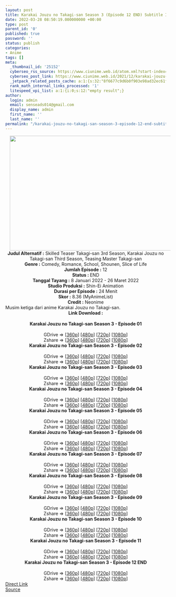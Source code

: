 ```yaml
---
layout: post
title: Karakai Jouzu no Takagi-san Season 3 (Episode 12 END) Subtitle Indonesia
date: 2022-03-28 08:50:19.000000000 +00:00
type: post
parent_id: '0'
published: true
password: ''
status: publish
categories:
- Anime
tags: []
meta:
  _thumbnail_id: '25152'
  cyberseo_rss_source: https://www.ciunime.web.id/atom.xml?start-index=1
  cyberseo_post_link: https://www.ciunime.web.id/2021/12/karakai-jouzu-no-takagi-san-season-3.html
  _jetpack_related_posts_cache: a:1:{s:32:"8f6677c9d6b0f903e98ad32ec61f8deb";a:2:{s:7:"expires";i:1657432184;s:7:"payload";a:3:{i:0;a:1:{s:2:"id";i:25036;}i:1;a:1:{s:2:"id";i:24936;}i:2;a:1:{s:2:"id";i:24844;}}}}
  rank_math_internal_links_processed: '1'
  litespeed_vpi_list: a:1:{i:0;s:12:"empty result";}
author:
  login: admin
  email: senseads014@gmail.com
  display_name: admin
  first_name: ''
  last_name: ''
permalink: "/karakai-jouzu-no-takagi-san-season-3-episode-12-end-subtitle-indonesia/"
---
```

<div class="separator" style="clear: both; text-align: center;"><a href="https://blogger.googleusercontent.com/img/a/AVvXsEgBp5FHxq4vyRyJ1R4G-xqFU1pDXoSa44EMjOJ_EfxGT5e91bVTVncEjkMXkmjdyL2X14gp2u6Gor6ic3pve943ea2mAjPw7Yf1atkladizuDsROr9rZ-HdGP_rpzSmsixAagCa56TU8slB_EGFsehCA0gGZpESFZxjVtU2xns4DVF1fjaR5wSN0DFm=s1280" style="margin-left: 1em; margin-right: 1em;"><img border="0" data-original-height="720" data-original-width="1280" height="360" src="{{ site.baseurl }}/assets/2022/03/AVvXsEgBp5FHxq4vyRyJ1R4G-xqFU1pDXoSa44EMjOJ_EfxGT5e91bVTVncEjkMXkmjdyL2X14gp2u6Gor6ic3pve943ea2mAjPw7Yf1atkladizuDsROr9rZ-HdGP_rpzSmsixAagCa56TU8slB_EGFsehCA0gGZpESFZxjVtU2xns4DVF1fjaR5wSN0DFm=w640-h360" width="640" /></a></div>
<div class="separator" style="clear: both; text-align: center;"></div>
<div style="text-align: center;"><b>Judul</b><b><b> Alternatif</b> :</b> Skilled Teaser Takagi-san 3rd Season, Karakai Jouzu no Takagi-san Third Season, Teasing Master Takagi-san</div>
<div style="text-align: center;"><b><b>Genre :</b></b> Comedy, Romance, School, Shounen, Slice of Life</div>
<div style="text-align: center;"><b>Jumlah Episode :</b> 12<br /><b>Status :&nbsp;</b>END<br /><b>Tanggal Tayang :</b> 8 Januari 2022 - 26 Maret 2022<br /><b>Studio Produksi :</b>&nbsp;Shin-Ei Animation<br /><b>Durasi per Episode :</b> 24 Menit</div>
<div style="text-align: center;"><b>Skor :</b> 8.36 (MyAnimeList)</div>
<div style="text-align: center;"><b>Credit :</b>&nbsp;Neonime</div>
<div style="text-align: center;"></div>
<div style="text-align: justify;">Musim ketiga dari anime&nbsp;Karakai Jouzu no Takagi-san.&nbsp;</div>
<div style="text-align: justify;"></div>
<div style="text-align: justify;"></div>
<div style="text-align: center;">
<div style="text-align: center;">
<div style="text-align: left;">
<div style="text-align: center;"><b>Link Download :</b></div>
<div style="text-align: center;"><b><br /></b></div>
<div style="text-align: center;"><span style="text-align: left;"><b>Karakai Jouzu no Takagi-san Season 3&nbsp;</b></span><b>- Episode 01</b></div>
<div style="text-align: center;"><b><br /></b></div>
<div style="text-align: center;">GDrive =&gt; [<a href="https://www.mp4upload.com/kftvvq9jr5ei" target="_blank" rel="noopener">360p</a>] [<a href="https://acefile.co/f/64683941/neonime_mbak_takagi_jago_usil_musim_ketiga-_01-480p-zip" target="_blank" rel="noopener">480p</a>] [<a href="https://acefile.co/f/64684096/neonime_mbak_takagi_jago_usil_musim_ketiga-_01-720p-zip" target="_blank" rel="noopener">720p</a>] [<a href="https://acefile.co/f/64684399/neonime_mbak_takagi_jago_usil_musim_ketiga-_01-1080p-zip" target="_blank" rel="noopener">1080p</a>]</div>
<div style="text-align: center;">Zshare =&gt; [<a href="https://www62.zippyshare.com/v/oKFZuQe2/file.html" target="_blank" rel="noopener">360p</a>] [<a href="https://www91.zippyshare.com/v/0m95j5MR/file.html" target="_blank" rel="noopener">480p</a>] [<a href="https://www51.zippyshare.com/v/CcrSfX5N/file.html" target="_blank" rel="noopener">720p</a>] [<a href="https://www60.zippyshare.com/v/o2IYxB51/file.html" target="_blank" rel="noopener">1080p</a>]</div>
<div style="text-align: center;"></div>
<div style="text-align: center;">
<div><span style="text-align: left;"><b>Karakai Jouzu no Takagi-san Season 3&nbsp;</b></span><b>- Episode 02</b></div>
<div><b><br /></b></div>
<div>GDrive =&gt; [<a href="https://www.mp4upload.com/p0gj85i6uqzh" target="_blank" rel="noopener">360p</a>] [<a href="https://acefile.co/f/65300275/neonime_mbak-takagi-jago-usil-musim-ketiga-02-480p-zip" target="_blank" rel="noopener">480p</a>] [<a href="https://acefile.co/f/65300462/neonime_mbak-takagi-jago-usil-musim-ketiga-02-720p-zip" target="_blank" rel="noopener">720p</a>] [<a href="https://acefile.co/f/65300703/neonime_mbak-takagi-jago-usil-musim-ketiga-02-1080p-zip" target="_blank" rel="noopener">1080p</a>]</div>
<div>Zshare =&gt; [<a href="https://www105.zippyshare.com/v/X5PFb2TP/file.html" target="_blank" rel="noopener">360p</a>] [<a href="https://www10.zippyshare.com/v/pL1kGs5v/file.html" target="_blank" rel="noopener">480p</a>] [<a href="https://www3.zippyshare.com/v/lMICZZn3/file.html" target="_blank" rel="noopener">720p</a>] [<a href="https://www11.zippyshare.com/v/LL0vHuHe/file.html" target="_blank" rel="noopener">1080p</a>]</div>
<div></div>
<div>
<div><span style="text-align: left;"><b>Karakai Jouzu no Takagi-san Season 3&nbsp;</b></span><b>- Episode 03</b></div>
<div><b><br /></b></div>
<div>GDrive =&gt; [<a href="https://www.mp4upload.com/w16w4rqdi4zo" target="_blank" rel="noopener">360p</a>] [<a href="https://acefile.co/f/65920188/neonime_mbak-takagi-jago-usil-musim-ketiga-03-480p-zip" target="_blank" rel="noopener">480p</a>] [<a href="https://acefile.co/f/65920297/neonime_mbak-takagi-jago-usil-musim-ketiga-03-720p-zip" target="_blank" rel="noopener">720p</a>] [<a href="https://acefile.co/f/65920567/neonime_mbak-takagi-jago-usil-musim-ketiga-03-1080p-zip" target="_blank" rel="noopener">1080p</a>]</div>
<div>Zshare =&gt; [<a href="https://www114.zippyshare.com/v/LbAZoTFP/file.html" target="_blank" rel="noopener">360p</a>] [<a href="https://www104.zippyshare.com/v/WuBnWuIK/file.html" target="_blank" rel="noopener">480p</a>] [<a href="https://www25.zippyshare.com/v/j6Q3tV0F/file.html" target="_blank" rel="noopener">720p</a>] [<a href="https://www85.zippyshare.com/v/jHUePOfO/file.html" target="_blank" rel="noopener">1080p</a>]</div>
</div>
<div></div>
<div>
<div><span style="text-align: left;"><b>Karakai Jouzu no Takagi-san Season 3&nbsp;</b></span><b>- Episode 04</b></div>
<div><b><br /></b></div>
<div>GDrive =&gt; [<a href="https://www.mp4upload.com/t6nq3uesit86" target="_blank" rel="noopener">360p</a>] [<a href="https://acefile.co/f/66519003/neonime_mbak-takagi-jago-usil-musim-ketiga-04-480p-zip" target="_blank" rel="noopener">480p</a>] [<a href="https://acefile.co/f/66519217/neonime_mbak-takagi-jago-usil-musim-ketiga-04-720p-zip" target="_blank" rel="noopener">720p</a>] [<a href="https://acefile.co/f/66519386/neonime_mbak-takagi-jago-usil-musim-ketiga-04-1080p-zip" target="_blank" rel="noopener">1080p</a>]</div>
<div>Zshare =&gt; [<a href="https://www83.zippyshare.com/v/SfWVSlMo/file.html" target="_blank" rel="noopener">360p</a>] [<a href="https://www43.zippyshare.com/v/Fb5iM61g/file.html" target="_blank" rel="noopener">480p</a>] [<a href="https://www2.zippyshare.com/v/boq5Pfdt/file.html" target="_blank" rel="noopener">720p</a>] [<a href="https://www114.zippyshare.com/v/mdfjfa1X/file.html" target="_blank" rel="noopener">1080p</a>]</div>
</div>
<div></div>
<div>
<div><span style="text-align: left;"><b>Karakai Jouzu no Takagi-san Season 3&nbsp;</b></span><b>- Episode 05</b></div>
<div><b><br /></b></div>
<div>GDrive =&gt; [<a href="https://www.mp4upload.com/ssycim8sr918" target="_blank" rel="noopener">360p</a>] [<a href="https://acefile.co/f/67140782/neonime_mbak-takagi-jago-usil-musim-ketiga-05-480p-zip" target="_blank" rel="noopener">480p</a>] [<a href="https://acefile.co/f/67140779/neonime_mbak-takagi-jago-usil-musim-ketiga-05-720p-zip" target="_blank" rel="noopener">720p</a>] [<a href="https://acefile.co/f/67140778/neonime_mbak-takagi-jago-usil-musim-ketiga-05-1080p-zip" target="_blank" rel="noopener">1080p</a>]</div>
<div>Zshare =&gt; [<a href="https://www16.zippyshare.com/v/RHr6CKII/file.html" target="_blank" rel="noopener">360p</a>] [<a href="https://www101.zippyshare.com/v/YlO8oPZc/file.html" target="_blank" rel="noopener">480p</a>] [<a href="https://www19.zippyshare.com/v/0THhAPjo/file.html" target="_blank" rel="noopener">720p</a>] [<a href="https://www67.zippyshare.com/v/4beWvZij/file.html" target="_blank" rel="noopener">1080p</a>]</div>
</div>
<div></div>
<div>
<div><span style="text-align: left;"><b>Karakai Jouzu no Takagi-san Season 3&nbsp;</b></span><b>- Episode 06</b></div>
<div><b><br /></b></div>
<div>GDrive =&gt; [<a href="https://www.mp4upload.com/07s7sln4fwsg" target="_blank" rel="noopener">360p</a>] [<a href="https://acefile.co/f/67718529/neonime_takagi-san-jago-usil-06-480p-zip" target="_blank" rel="noopener">480p</a>] [<a href="https://acefile.co/f/67718705/neonime_takagi-san-jago-usil-06-720p-zip" target="_blank" rel="noopener">720p</a>] [<a href="https://acefile.co/f/67718906/neonime_takagi-san-jago-usil-06-1080p-zip" target="_blank" rel="noopener">1080p</a>]</div>
<div>Zshare =&gt; [<a href="https://www45.zippyshare.com/v/HTWmyLJ8/file.html" target="_blank" rel="noopener">360p</a>] [<a href="https://www105.zippyshare.com/v/WCmgtsQR/file.html" target="_blank" rel="noopener">480p</a>] [<a href="https://www92.zippyshare.com/v/pI8KPg3P/file.html" target="_blank" rel="noopener">720p</a>] [<a href="https://www28.zippyshare.com/v/A9LWOhn6/file.html" target="_blank" rel="noopener">1080p</a>]</div>
</div>
<div></div>
<div>
<div><span style="text-align: left;"><b>Karakai Jouzu no Takagi-san Season 3&nbsp;</b></span><b>- Episode 07</b></div>
<div><b><br /></b></div>
<div>GDrive =&gt; [<a href="https://www.mp4upload.com/a756p2qhdkai" target="_blank" rel="noopener">360p</a>] [<a href="https://acefile.co/f/68347692/neonime_mbak-takagi-jago-usil-musim-ketiga-07-480p-zip" target="_blank" rel="noopener">480p</a>] [<a href="https://acefile.co/f/68347840/neonime_mbak-takagi-jago-usil-musim-ketiga-07-720p-zip" target="_blank" rel="noopener">720p</a>] [<a href="https://acefile.co/f/68348047/neonime_mbak-takagi-jago-usil-musim-ketiga-07-1080p-zip" target="_blank" rel="noopener">1080p</a>]</div>
<div>Zshare =&gt; [<a href="https://www93.zippyshare.com/v/GFCHd4u9/file.html" target="_blank" rel="noopener">360p</a>] [<a href="https://www6.zippyshare.com/v/S27Iaoxr/file.html" target="_blank" rel="noopener">480p</a>] [<a href="https://www108.zippyshare.com/v/YfpCN06T/file.html" target="_blank" rel="noopener">720p</a>] [<a href="https://www81.zippyshare.com/v/s7XvxpOB/file.html" target="_blank" rel="noopener">1080p</a>]</div>
</div>
<div></div>
<div>
<div><span style="text-align: left;"><b>Karakai Jouzu no Takagi-san Season 3&nbsp;</b></span><b>- Episode 08</b></div>
<div><b><br /></b></div>
<div>GDrive =&gt; [<a href="https://acefile.co/f/68903100/kjt-s3-08-360p-samehadaku-care-mp4" target="_blank" rel="noopener">360p</a>] [<a href="https://acefile.co/f/68903106/kjt-s3-08-480p-samehadaku-care-mp4" target="_blank" rel="noopener">480p</a>] [<a href="https://acefile.co/f/68903234/kjt-s3-08-mp4hd-samehadaku-care-mp4" target="_blank" rel="noopener">720p</a>] [<a href="https://acefile.co/f/68903620/kjt-s3-08-fullhd-samehadaku-care-mp4" target="_blank" rel="noopener">1080p</a>]</div>
<div>Zshare =&gt; [<a href="https://www68.zippyshare.com/v/7sXRWGXD/file.html" target="_blank" rel="noopener">360p</a>] [<a href="https://www68.zippyshare.com/v/vGxN7BIy/file.html" target="_blank" rel="noopener">480p</a>] [<a href="https://www88.zippyshare.com/v/q3noM6qu/file.html" target="_blank" rel="noopener">720p</a>] [<a href="https://www54.zippyshare.com/v/T36OQUqP/file.html" target="_blank" rel="noopener">1080p</a>]</div>
</div>
<div></div>
<div>
<div><span style="text-align: left;"><b>Karakai Jouzu no Takagi-san Season 3&nbsp;</b></span><b>- Episode 09</b></div>
<div><b><br /></b></div>
<div>GDrive =&gt; [<a href="https://acefile.co/f/69431116/kjt-s3-09-360p-samehadaku-care-mp4" target="_blank" rel="noopener">360p</a>] [<a href="https://acefile.co/f/69431125/kjt-s3-09-480p-samehadaku-care-mp4" target="_blank" rel="noopener">480p</a>] [<a href="https://acefile.co/f/69431513/kjt-s3-09-mp4hd-samehadaku-care-mp4" target="_blank" rel="noopener">720p</a>] [<a href="https://acefile.co/f/69431808/kjt-s3-09-fullhd-samehadaku-care-mp4" target="_blank" rel="noopener">1080p</a>]</div>
<div>Zshare =&gt; [<a href="https://www22.zippyshare.com/v/ocCOxeRh/file.html" target="_blank" rel="noopener">360p</a>] [<a href="https://www22.zippyshare.com/v/RdvBwEve/file.html" target="_blank" rel="noopener">480p</a>] [<a href="https://www37.zippyshare.com/v/C0RaRQrN/file.html" target="_blank" rel="noopener">720p</a>] [<a href="https://www31.zippyshare.com/v/vY2rIg1D/file.html" target="_blank" rel="noopener">1080p</a>]</div>
</div>
<div></div>
<div>
<div><span style="text-align: left;"><b>Karakai Jouzu no Takagi-san Season 3&nbsp;</b></span><b>- Episode 10</b></div>
<div><b><br /></b></div>
<div>GDrive =&gt; [<a href="https://www.mp4upload.com/eugq9fqaswkb" target="_blank" rel="noopener">360p</a>] [<a href="https://acefile.co/f/69947623/neonime_mbak-takagi-jago-usil-musim-ketiga-10-480p-zip" target="_blank" rel="noopener">480p</a>] [<a href="https://acefile.co/f/69947793/neonime_mbak-takagi-jago-usil-musim-ketiga-10-720p-zip" target="_blank" rel="noopener">720p</a>] [<a href="https://acefile.co/f/69947958/neonime_mbak-takagi-jago-usil-musim-ketiga-10-1080p-zip" target="_blank" rel="noopener">1080p</a>]</div>
<div>Zshare =&gt; [<a href="https://www108.zippyshare.com/v/XAkhDush/file.html" target="_blank" rel="noopener">360p</a>] [<a href="https://www114.zippyshare.com/v/5sMDdW8q/file.html" target="_blank" rel="noopener">480p</a>] [<a href="https://www99.zippyshare.com/v/ZVIo4fIT/file.html" target="_blank" rel="noopener">720p</a>] [<a href="https://www91.zippyshare.com/v/gRrxIAhe/file.html" target="_blank" rel="noopener">1080p</a>]</div>
</div>
<div></div>
<div>
<div><span style="text-align: left;"><b>Karakai Jouzu no Takagi-san Season 3&nbsp;</b></span><b>- Episode 11</b></div>
<div><b><br /></b></div>
<div>GDrive =&gt; [<a href="https://acefile.co/f/70496049/kjt-s3-11-360p-samehadaku-care-mp4" target="_blank" rel="noopener">360p</a>] [<a href="https://acefile.co/f/70496055/kjt-s3-11-480p-samehadaku-care-mp4" target="_blank" rel="noopener">480p</a>] [<a href="https://acefile.co/f/70496194/kjt-s3-11-mp4hd-samehadaku-care-mp4" target="_blank" rel="noopener">720p</a>] [<a href="https://acefile.co/f/70496431/kjt-s3-11-fullhd-samehadaku-care-mp4" target="_blank" rel="noopener">1080p</a>]</div>
<div>Zshare =&gt; [<a href="https://www61.zippyshare.com/v/5lLilEHK/file.html" target="_blank" rel="noopener">360p</a>] [<a href="https://www61.zippyshare.com/v/M6pG4Ip3/file.html" target="_blank" rel="noopener">480p</a>] [<a href="https://www16.zippyshare.com/v/APR1YDM3/file.html" target="_blank" rel="noopener">720p</a>] [<a href="https://www10.zippyshare.com/v/NnoUnN1M/file.html" target="_blank" rel="noopener">1080p</a>]</div>
</div>
<div></div>
<div>
<div><span style="text-align: left;"><b>Karakai Jouzu no Takagi-san Season 3&nbsp;</b></span><b>- Episode 12 END</b></div>
<div><b><br /></b></div>
<div>GDrive =&gt; [<a href="https://www.mp4upload.com/c4dzw40u0vu0" target="_blank" rel="noopener">360p</a>] [<a href="https://acefile.co/f/71040613/neonime_mbak-takagi-jago-usil-musim-ketiga-12-end-480p-zip" target="_blank" rel="noopener">480p</a>] [<a href="https://acefile.co/f/71040612/neonime_mbak-takagi-jago-usil-musim-ketiga-12-end-720p-zip" target="_blank" rel="noopener">720p</a>] [<a href="https://acefile.co/f/71040611/neonime_mbak-takagi-jago-usil-musim-ketiga-12-end-1080p-zip" target="_blank" rel="noopener">1080p</a>]</div>
<div>Zshare =&gt; [<a href="https://www23.zippyshare.com/v/7GgoRzJh/file.html" target="_blank" rel="noopener">360p</a>] [<a href="https://www59.zippyshare.com/v/IcBlaPwe/file.html" target="_blank" rel="noopener">480p</a>] [<a href="https://www69.zippyshare.com/v/cMtSoutw/file.html" target="_blank" rel="noopener">720p</a>] [<a href="https://www90.zippyshare.com/v/kufqaSBk/file.html" target="_blank" rel="noopener">1080p</a>]</div>
</div>
</div>
</div>
</div>
</div>
<link rel="stylesheet" href="https://cdnjs.cloudflare.com/ajax/libs/font-awesome/4.7.0/css/font-awesome.min.css" />
<div class="divbtn"> <a href="https://handymansurrender.com/fihup8buzv?key=94550f7ce39444073321dde3b8782f97" class="btn"><i class="fa fa-download"></i> Direct Link</a> <br /><a href="https://www.ciunime.web.id/2021/12/karakai-jouzu-no-takagi-san-season-3.html">Source</a> </div>
